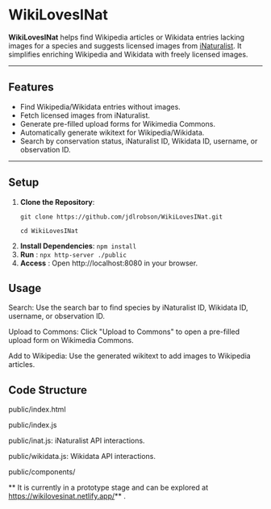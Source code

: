 # WikiLovesINat

**WikiLovesINat** helps find Wikipedia articles or Wikidata entries lacking images for a species and suggests licensed images from [iNaturalist](https://www.inaturalist.org/). It simplifies enriching Wikipedia and Wikidata with freely licensed images.

---

## Features

- Find Wikipedia/Wikidata entries without images.
- Fetch licensed images from iNaturalist.
- Generate pre-filled upload forms for Wikimedia Commons.
- Automatically generate wikitext for Wikipedia/Wikidata.
- Search by conservation status, iNaturalist ID, Wikidata ID, username, or observation ID.

---

## Setup

1. **Clone the Repository**:
   ```
   git clone https://github.com/jdlrobson/WikiLovesINat.git
   
   cd WikiLovesINat
   ```
  3. **Install Dependencies**:
``` npm install ```
4. **Run** :
   ``` npx http-server ./public ```
5. **Access** :
    Open http://localhost:8080 in your browser.

## Usage

Search:
  Use the search bar to find species by iNaturalist ID, Wikidata ID, username, or observation ID.

Upload to Commons:
  Click "Upload to Commons" to open a pre-filled upload form on Wikimedia Commons.

Add to Wikipedia:
 Use the generated wikitext to add images to Wikipedia articles.

## Code Structure

public/index.html

public/index.js

public/inat.js: iNaturalist API interactions.

public/wikidata.js: Wikidata API interactions.

public/components/

  

** It is currently in a prototype stage and can be explored at https://wikilovesinat.netlify.app/** .
